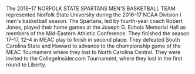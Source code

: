 The 2016–17 NORFOLK STATE SPARTANS MEN'S BASKETBALL TEAM represented Norfolk State University during the 2016–17 NCAA Division I men's basketball season. The Spartans, led by fourth-year coach Robert Jones, played their home games at the Joseph G. Echols Memorial Hall as members of the Mid-Eastern Athletic Conference. They finished the season 17–17, 12–4 in MEAC play to finish in second place. They defeated South Carolina State and Howard to advance to the championship game of the MEAC Tournament where they lost to North Carolina Central. They were invited to the CollegeInsider.com Tournament, where they lost in the first round to Liberty.
